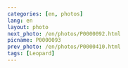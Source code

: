 ```yaml
---
categories: [en, photos]
lang: en
layout: photo
next_photo: /en/photos/P0000092.html
picname: P0000093
prev_photo: /en/photos/P0000410.html
tags: [Leopard]
---
```

